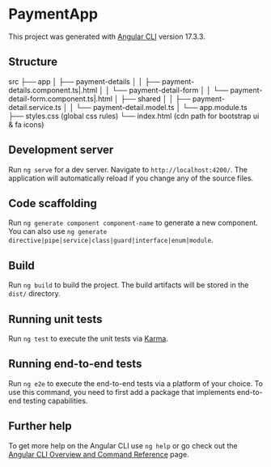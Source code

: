 # PaymentApp

This project was generated with [Angular CLI](https://github.com/angular/angular-cli) version 17.3.3.

## Structure

src
├── app
│   ├── payment-details
│   │   ├── payment-details.component.ts|.html
│   │   └── payment-detail-form
│   │       └── payment-detail-form.component.ts|.html
│   ├── shared
│   │   ├── payment-detail.service.ts
│   │   └── payment-detail.model.ts
│   └── app.module.ts
├── styles.css (global css rules)
└── index.html (cdn path for bootstrap ui & fa icons)

## Development server

Run `ng serve` for a dev server. Navigate to `http://localhost:4200/`. The application will automatically reload if you change any of the source files.

## Code scaffolding

Run `ng generate component component-name` to generate a new component. You can also use `ng generate directive|pipe|service|class|guard|interface|enum|module`.

## Build

Run `ng build` to build the project. The build artifacts will be stored in the `dist/` directory.

## Running unit tests

Run `ng test` to execute the unit tests via [Karma](https://karma-runner.github.io).

## Running end-to-end tests

Run `ng e2e` to execute the end-to-end tests via a platform of your choice. To use this command, you need to first add a package that implements end-to-end testing capabilities.

## Further help

To get more help on the Angular CLI use `ng help` or go check out the [Angular CLI Overview and Command Reference](https://angular.io/cli) page.

